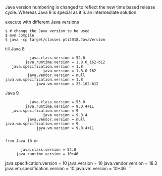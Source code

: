 Java version numbering is changed to reflect the new time based release cycle.
Whereas Java 9 is special as it is an intermediate solution.

execute with different Java versions

```
$ # change the Java version to be used
$ mvn compile
$ java -cp target/classes pti2018.JavaVersion
```

till Java 8

```
           java.class.version = 52.0
         java.runtime.version = 1.8.0_162-b12
   java.specification.version = 1.8
                 java.version = 1.8.0_162
          java.vendor.version = null
java.vm.specification.version = 1.8
              java.vm.version = 25.162-b12
```

Java 9

```
           java.class.version = 53.0
         java.runtime.version = 9.0.4+11
   java.specification.version = 9
                 java.version = 9.0.4
          java.vendor.version = null
java.vm.specification.version = 9
              java.vm.version = 9.0.4+11
              ```

from Java 10 on

```
           java.class.version = 54.0
         java.runtime.version = 10+46
   java.specification.version = 10
                 java.version = 10
          java.vendor.version = 18.3
java.vm.specification.version = 10
              java.vm.version = 10+46
              ```
